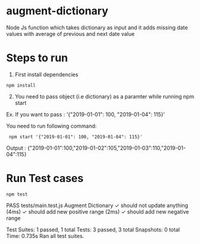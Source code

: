# augment-dictionary
Node Js function which takes dictionary as input and it adds missing date values with average of previous and next date value

# Steps to run

1. First install dependencies 

```
npm install
```

2. You need to pass object (i.e dictionary) as a paramter while running npm start

  Ex. If you want to pass : '{"2019-01-01": 100, "2019-01-04": 115}'

  You need to run following command: 

```
 npm start '{"2019-01-01": 100, "2019-01-04": 115}'
```

  Output : {"2019-01-01":100,"2019-01-02":105,"2019-01-03":110,"2019-01-04":115}
 

# Run Test cases 

```
npm test
```

 PASS  tests/main.test.js
  Augment Dictionary
    ✓ should not update anything (4ms)
    ✓ should add new positive range (2ms)
    ✓ should add new negative range

Test Suites: 1 passed, 1 total
Tests:       3 passed, 3 total
Snapshots:   0 total
Time:        0.735s
Ran all test suites.
